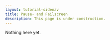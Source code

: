 ```yaml
---
layout: tutorial-sidenav
title: Pause- and Failscreen
description: This page is under construction.
---
```


Nothing here yet.